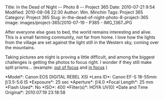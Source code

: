 Title: In the Dead of Night -- Photo 8 -- Project 365
Date: 2010-07-21 9:54
Modified: 2010-08-08 22:30
Author: Wm. Minchin
Tags: Project 365
Category: Project 365
Slug: in-the-dead-of-night-photo-8-project-365
image: images/project-365/2010-07-19 - P365 - IMG_1367.JPG

After everyone else goes to bed, the world remains interesting and
alive. This is a small farming community, not far from home. I love how
the lights from the village are set against the light still in the
Western sky, coming over the mountains.

Taking pictures are night is proving a little difficult, and among the
biggest challenges is getting the photos to focus right. I wonder if
they still make split prisms... (example: [out of
focus](http://upload.wikimedia.org/wikipedia/commons/b/bf/Focus-screen-1.jpg)
and [in
focus](http://upload.wikimedia.org/wikipedia/commons/1/12/Focus-screen-2.jpg)
)

<div markdown=1 class="photo-infobox">
*Model*: Canon EOS DIGITAL REBEL XSI  
*Lens ID*: Canon EF-S 18-55mm ƒ/3.5-5.6 IS  
*Exposure*: 25 sec  
*Aperture*: ƒ/4.0  
*Focal Length*: 25 mm  
*Flash Used*: No  
*ISO*: 400  
*Filter(s)*: HOYA UV(0)  
*Date and Time Original*: 2010:07:19 23:18:58
</div>
